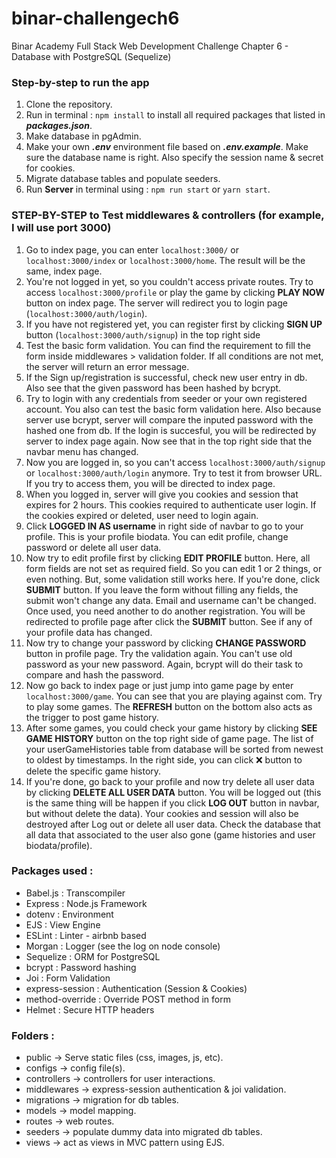 # binar-challengech6

Binar Academy Full Stack Web Development Challenge Chapter 6 - Database with PostgreSQL (Sequelize)

### Step-by-step to run the app

1. Clone the repository.
2. Run in terminal : `npm install` to install all required packages that listed in **_packages.json_**.
3. Make database in pgAdmin.
4. Make your own **_.env_** environment file based on **_.env.example_**. Make sure the database name is right. Also specify the session name & secret for cookies.
5. Migrate database tables and populate seeders.
6. Run **Server** in terminal using : `npm run start` or `yarn start`.

### STEP-BY-STEP to Test middlewares & controllers (for example, I will use port 3000)
1. Go to index page, you can enter `localhost:3000/` or `localhost:3000/index` or `localhost:3000/home`. The result will be the same, index page.
2. You're not logged in yet, so you couldn't access private routes. Try to access `localhost:3000/profile` or play the game by clicking **PLAY NOW** button on index page. The server will redirect you to login page (`localhost:3000/auth/login`).
3. If you have not registered yet, you can register first by clicking **SIGN UP** button (`localhost:3000/auth/signup`) in the top right side
4. Test the basic form validation. You can find the requirement to fill the form inside middlewares > validation folder. If all conditions are not met, the server will return an error message.
5. If the Sign up/registration is successful, check new user entry in db. Also see that the given password has been hashed by bcrypt.
6. Try to login with any credentials from seeder or your own registered account. You also can test the basic form validation here. Also because server use bcrypt, server will compare the inputed password with the hashed one from db. If the login is succesful, you will be redirected by server to index page again. Now see that in the top right side that the navbar menu has changed.
7. Now you are logged in, so you can't access `localhost:3000/auth/signup` or `localhost:3000/auth/login` anymore. Try to test it from browser URL. If you try to access them, you will be directed to index page.
8. When you logged in, server will give you cookies and session that expires for 2 hours. This cookies required to authenticate user login. If the cookies expired or deleted, user need to login again.
9. Click **LOGGED IN AS username** in right side of navbar to go to your profile. This is your profile biodata. You can edit profile, change password or delete all user data.
10. Now try to edit profile first by clicking **EDIT PROFILE** button. Here, all form fields are not set as required field. So you can edit 1 or 2 things, or even nothing. But, some validation still works here. If you're done, click **SUBMIT** button. If you leave the form without filling any fields, the submit won't change any data. Email and username can't be changed. Once used, you need another to do another registration. You will be redirected to profile page after click the **SUBMIT** button. See if any of your profile data has changed.
11. Now try to change your password by clicking **CHANGE PASSWORD** button in profile page. Try the validation again. You can't use old password as your new password. Again, bcrypt will do their task to compare and hash the password.
12. Now go back to index page or just jump into game page by enter `localhost:3000/game`. You can see that you are playing against com. Try to play some games. The **REFRESH** button on the bottom also acts as the trigger to post game history.
13. After some games, you could check your game history by clicking **SEE GAME HISTORY** button on the top right side of game page. The list of your userGameHistories table from database will be sorted from newest to oldest by timestamps. In the right side, you can click &#10060; button to delete the specific game history.
14. If you're done, go back to your profile and now try delete all user data by clicking **DELETE ALL USER DATA** button. You will be logged out (this is the same thing will be happen if you click **LOG OUT** button in navbar, but without delete the data). Your cookies and session will also be destroyed after Log out or delete all user data. Check the database that all data that associated to the user also gone (game histories and user biodata/profile).

### Packages used :

- Babel.js : Transcompiler
- Express : Node.js Framework
- dotenv : Environment
- EJS : View Engine
- ESLint : Linter - airbnb based
- Morgan : Logger (see the log on node console)
- Sequelize : ORM for PostgreSQL
- bcrypt : Password hashing
- Joi : Form Validation
- express-session : Authentication (Session & Cookies)
- method-override : Override POST method in form
- Helmet : Secure HTTP headers

### Folders :

- public -> Serve static files (css, images, js, etc).
- configs -> config file(s).
- controllers -> controllers for user interactions.
- middlewares -> express-session authentication & joi validation.
- migrations -> migration for db tables.
- models -> model mapping.
- routes -> web routes.
- seeders -> populate dummy data into migrated db tables.
- views -> act as views in MVC pattern using EJS.